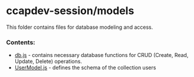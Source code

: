 # ccapdev-session/models

This folder contains files for database modeling and access.

### Contents:
- [db.js](db.js) - contains necessary database functions for CRUD (Create, Read, Update, Delete) operations.
- [UserModel.js](UserModel.js) - defines the schema of the collection users
